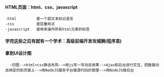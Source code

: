 #### HTML页面：html、css、javascript
    -html         是一个超文本标记语言
    -css          是层叠样式
    -javascript   是用来操作所有html元素的标签

#### 学完这些之后有就有一个学术：高级前端开发攻城狮(程序袁)

#### 拿到UI设计图
      -切图-->html+css静态布局-->用js写一写动态效果-->Ajax和后台进行交互，把数据动态绑定的到页面上-->用NodeJS服务平台做源代码的管理-->用NodeJS做后台
####
####
####
####
####
####
